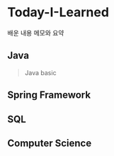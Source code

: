 # Today-I-Learned
배운 내용 메모와 요약

## Java

> Java basic

## Spring Framework

## SQL

## Computer Science
